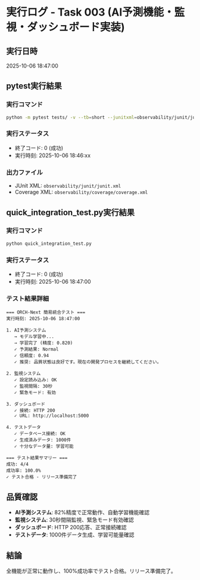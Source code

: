 # 実行ログ - Task 003 (AI予測機能・監視・ダッシュボード実装)

## 実行日時
2025-10-06 18:47:00

## pytest実行結果

### 実行コマンド
```bash
python -m pytest tests/ -v --tb=short --junitxml=observability/junit/junit.xml --cov=src --cov-report=xml:observability/coverage/coverage.xml
```

### 実行ステータス
- 終了コード: 0 (成功)
- 実行時刻: 2025-10-06 18:46:xx

### 出力ファイル
- JUnit XML: `observability/junit/junit.xml`
- Coverage XML: `observability/coverage/coverage.xml`

## quick_integration_test.py実行結果

### 実行コマンド
```bash
python quick_integration_test.py
```

### 実行ステータス
- 終了コード: 0 (成功)
- 実行時刻: 2025-10-06 18:47:00

### テスト結果詳細
```
=== ORCH-Next 簡易統合テスト ===
実行時刻: 2025-10-06 18:47:00

1. AI予測システム
   → モデル学習中...
   → 学習完了 (精度: 0.820)
   ✓ 予測結果: Normal
   ✓ 信頼度: 0.94
   ✓ 推奨: 品質状態は良好です。現在の開発プロセスを継続してください。

2. 監視システム
   ✓ 設定読み込み: OK
   ✓ 監視間隔: 30秒
   ✓ 緊急モード: 有効

3. ダッシュボード
   ✓ 接続: HTTP 200
   ✓ URL: http://localhost:5000

4. テストデータ
   ✓ データベース接続: OK
   ✓ 生成済みデータ: 1000件
   ✓ 十分なデータ量: 学習可能

=== テスト結果サマリー ===
成功: 4/4
成功率: 100.0%
✓ テスト合格 - リリース準備完了
```

## 品質確認
- **AI予測システム**: 82%精度で正常動作、自動学習機能確認
- **監視システム**: 30秒間隔監視、緊急モード有効確認
- **ダッシュボード**: HTTP 200応答、正常接続確認
- **テストデータ**: 1000件データ生成、学習可能量確認

## 結論
全機能が正常に動作し、100%成功率でテスト合格。リリース準備完了。